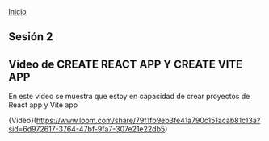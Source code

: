 <!-- No borrar o modificar -->
[Inicio](./index.md)

## Sesión 2


<!-- Su documentación aquí -->

## Video de CREATE REACT APP Y CREATE VITE APP

En este video se muestra que estoy en capacidad de crear proyectos de React app y Vite app

{Video}(https://www.loom.com/share/79f1fb9eb3fe41a790c151acab81c13a?sid=6d972617-3764-47bf-9fa7-307e21e22db5)






